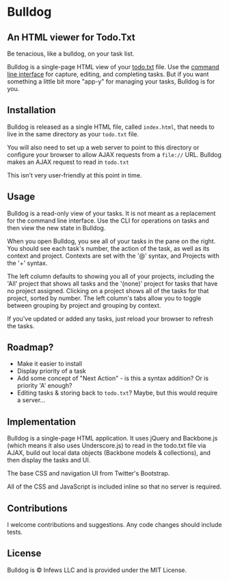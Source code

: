 # Bulldog
## An HTML viewer for Todo.Txt

Be tenacious, like a bulldog, on your task list.

Bulldog is a single-page HTML view of your [todo.txt](http://http://todotxt.com/) file. Use the [command line interface](http://https://github.com/ginatrapani/todo.txt-cli/downloads) for capture, editing, and completing tasks. But if you want something a little bit more "app-y" for managing your tasks, Bulldog is for you.

## Installation

Bulldog is released as a single HTML file, called `index.html`, that needs to live in the same directory as your `todo.txt` file.

You will also need to set up a web server to point to this directory or configure your browser to allow AJAX requests from a `file://` URL. Bulldog makes an AJAX request to read in `todo.txt`

This isn't very user-friendly at this point in time. 

## Usage

Bulldog is a read-only view of your tasks. It is not meant as a replacement for the command line interface. Use the CLI for operations on tasks and then view the new state in Bulldog.

When you open Bulldog, you see all of your tasks in the pane on the right. You should see each task's number, the action of the task, as well as its context and project. Contexts are set with the '@' syntax, and Projects with the '+' syntax.

The left column defaults to showing you all of your projects, including the 'All' project that shows all tasks and the '(none)' project for tasks that have no project assigned. Clicking on a project shows all of the tasks for that project, sorted by number. The left column's tabs allow you to toggle between grouping by project and grouping by context.

If you've updated or added any tasks, just reload your browser to refresh the tasks.

## Roadmap?

* Make it easier to install
* Display priority of a task
* Add some concept of "Next Action" - is this a syntax addition? Or is priority 'A' enough?
* Editing tasks & storing back to `todo.txt`? Maybe, but this would require a server...

## Implementation

Bulldog is a single-page HTML application. It uses jQuery and Backbone.js (which means it also uses Underscore.js) to read in the todo.txt file via AJAX, build out local data objects (Backbone models & collections), and then display the tasks and UI.

The base CSS and navigation UI from Twitter's Bootstrap.

All of the CSS and JavaScript is included inline so that no server is required.

## Contributions

I welcome contributions and suggestions. Any code changes should include tests.

## License

Bulldog is &copy; Infews LLC and is provided under the MIT License.

